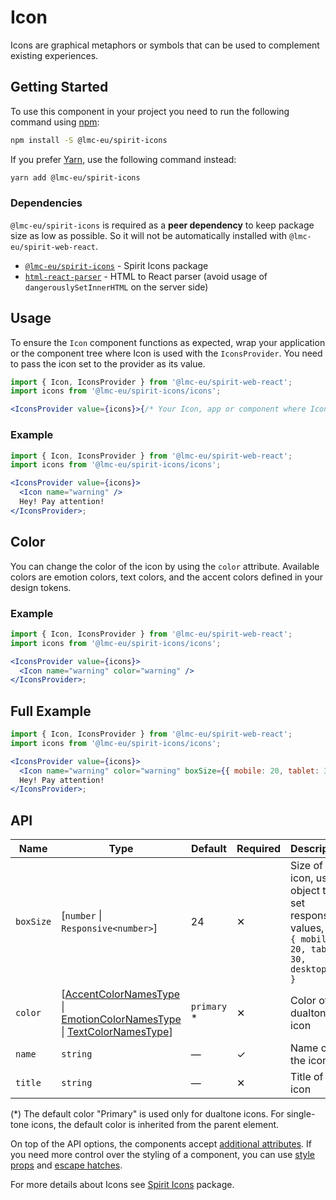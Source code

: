 # Icon

Icons are graphical metaphors or symbols that can be used to complement existing experiences.

## Getting Started

To use this component in your project you need to run the following command using [npm][npm]:

```bash
npm install -S @lmc-eu/spirit-icons
```

If you prefer [Yarn][yarn], use the following command instead:

```bash
yarn add @lmc-eu/spirit-icons
```

### Dependencies

`@lmc-eu/spirit-icons` is required as a **peer dependency** to keep package size as low as possible.
So it will not be automatically installed with `@lmc-eu/spirit-web-react`.

- [`@lmc-eu/spirit-icons`][icons-package] - Spirit Icons package
- [`html-react-parser`][html-react-parser-package] - HTML to React parser (avoid usage of `dangerouslySetInnerHTML` on the server side)

## Usage

To ensure the `Icon` component functions as expected, wrap your application or the component tree where Icon is used with the `IconsProvider`.
You need to pass the icon set to the provider as its value.

```jsx
import { Icon, IconsProvider } from '@lmc-eu/spirit-web-react';
import icons from '@lmc-eu/spirit-icons/icons';

<IconsProvider value={icons}>{/* Your Icon, app or component where Icon is used */}</IconsProvider>;
```

### Example

```jsx
import { Icon, IconsProvider } from '@lmc-eu/spirit-web-react';
import icons from '@lmc-eu/spirit-icons/icons';

<IconsProvider value={icons}>
  <Icon name="warning" />
  Hey! Pay attention!
</IconsProvider>;
```

## Color

You can change the color of the icon by using the `color` attribute.
Available colors are emotion colors, text colors, and the accent colors defined in your design tokens.

### Example

```jsx
import { Icon, IconsProvider } from '@lmc-eu/spirit-web-react';
import icons from '@lmc-eu/spirit-icons/icons';

<IconsProvider value={icons}>
  <Icon name="warning" color="warning" />
</IconsProvider>;
```

## Full Example

```jsx
import { Icon, IconsProvider } from '@lmc-eu/spirit-web-react';
import icons from '@lmc-eu/spirit-icons/icons';

<IconsProvider value={icons}>
  <Icon name="warning" color="warning" boxSize={{ mobile: 20, tablet: 30, desktop: 40 }} title="Icon Title" />
  Hey! Pay attention!
</IconsProvider>;
```

## API

| Name      | Type                                                                                                                                                 | Default      | Required | Description                                                                                           |
| --------- | ---------------------------------------------------------------------------------------------------------------------------------------------------- | ------------ | -------- | ----------------------------------------------------------------------------------------------------- |
| `boxSize` | \[`number` \| `Responsive<number>`]                                                                                                                  | 24           | ✕        | Size of the icon, use object to set responsive values, e.g. `{ mobile: 20, tablet: 30, desktop: 40 }` |
| `color`   | \[[AccentColorNamesType][readme-generated-types] \| [EmotionColorNamesType][readme-generated-types] \| [TextColorNamesType][readme-generated-types]] | `primary` \* | ✕        | Color of the dualtone icon                                                                            |
| `name`    | `string`                                                                                                                                             | —            | ✓        | Name of the icon                                                                                      |
| `title`   | `string`                                                                                                                                             | —            | ✕        | Title of the icon                                                                                     |

(\*) The default color "Primary" is used only for dualtone icons. For single-tone icons, the default color is inherited from the parent element.

On top of the API options, the components accept [additional attributes][readme-additional-attributes].
If you need more control over the styling of a component, you can use [style props][readme-style-props]
and [escape hatches][readme-escape-hatches].

For more details about Icons see [Spirit Icons][spirit-icons] package.

[html-react-parser-package]: https://www.npmjs.com/package/html-react-parser
[icons-package]: https://github.com/lmc-eu/spirit-design-system/tree/main/packages/icons
[npm]: https://www.npmjs.com/
[readme-additional-attributes]: https://github.com/lmc-eu/spirit-design-system/blob/main/packages/web-react/README.md#additional-attributes
[readme-escape-hatches]: https://github.com/lmc-eu/spirit-design-system/blob/main/packages/web-react/README.md#escape-hatches
[readme-generated-types]: https://github.com/lmc-eu/spirit-design-system/blob/main/packages/web-react/README.md#types-generated-from-design-tokens
[readme-style-props]: https://github.com/lmc-eu/spirit-design-system/blob/main/packages/web-react/README.md#style-props
[spirit-icons]: https://github.com/lmc-eu/spirit-design-system/blob/main/packages/icons/README.md
[yarn]: https://yarnpkg.com/
